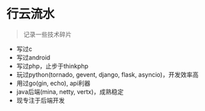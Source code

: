 # 行云流水
> 记录一些技术碎片

- 写过c
- 写过android
- 写过php，止步于thinkphp
- 玩过python(tornado, gevent, django, flask, asyncio)，开发效率高
- 用过go(gin, echo), api利器
- java后端(mina, netty, vertx)，成熟稳定
- 现专注于后端开发


